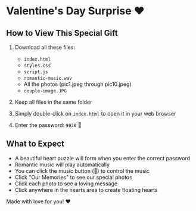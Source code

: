 # Valentine's Day Surprise ❤️

## How to View This Special Gift

1. Download all these files:
   - `index.html`
   - `styles.css`
   - `script.js`
   - `romantic-music.wav`
   - All the photos (pic1.jpeg through pic10.jpeg)
   - `couple-image.JPG`

2. Keep all files in the same folder

3. Simply double-click on `index.html` to open it in your web browser

4. Enter the password: `9030` 💝

## What to Expect
- A beautiful heart puzzle will form when you enter the correct password
- Romantic music will play automatically
- You can click the music button (🎵) to control the music
- Click "Our Memories" to see our special photos
- Click each photo to see a loving message
- Click anywhere in the hearts area to create floating hearts

Made with love for you! ❤️ 